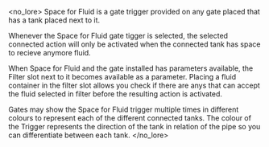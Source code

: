<no_lore>
Space for Fluid is a gate trigger provided on any gate placed that has a tank placed next to it.

Whenever the Space for Fluid gate tigger is selected, the selected connected action will only be activated when the connected tank has space to recieve anymore fluid.

When Space for Fluid and the gate installed has parameters available, the Filter slot next to it becomes available as a parameter.
Placing a fluid container in the filter slot allows you check if there are anys that can accept the fluid selected in filter before the resulting action is activated.

Gates may show the Space for Fluid trigger multiple times in different colours to represent each of the different connected tanks.
The colour of the Trigger represents the direction of the tank in relation of the pipe so you can differentiate between each tank.
</no_lore>